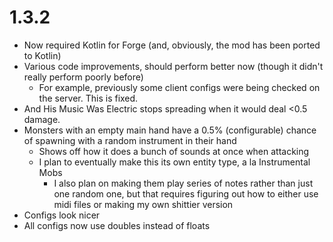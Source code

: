 # 1.3.2

- Now required Kotlin for Forge (and, obviously, the mod has been ported to Kotlin)
- Various code improvements, should perform better now (though it didn't really perform poorly before)
  - For example, previously some client configs were being checked on the server. This is fixed.
- And His Music Was Electric stops spreading when it would deal <0.5 damage.
- Monsters with an empty main hand have a 0.5% (configurable) chance of spawning with a random instrument in their hand
  - Shows off how it does a bunch of sounds at once when attacking
  - I plan to eventually make this its own entity type, a la Instrumental Mobs
    - I also plan on making them play series of notes rather than just one random one, but that requires figuring out how to either use midi files or making my own shittier version 
- Configs look nicer
- All configs now use doubles instead of floats